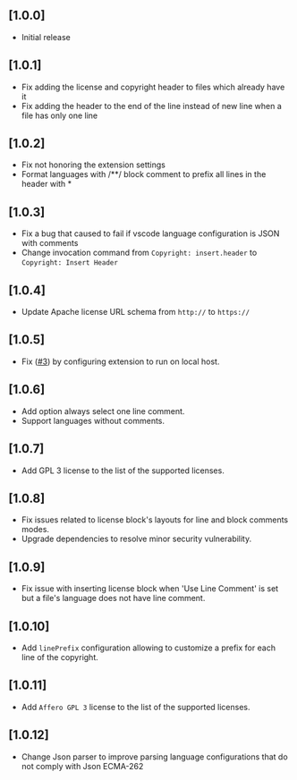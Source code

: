 ## [1.0.0]

- Initial release

## [1.0.1]

- Fix adding the license and copyright header to files which already have it
- Fix adding the header to the end of the line instead of new line when a file has only one line

## [1.0.2]

- Fix not honoring the extension settings
- Format languages with /**/ block comment to prefix all lines in the header with *

## [1.0.3]

- Fix a bug that caused to fail if vscode language configuration is JSON with comments
- Change invocation command from `Copyright: insert.header` to `Copyright: Insert Header`

## [1.0.4]

- Update Apache license URL schema from `http://` to `https://`

## [1.0.5]

- Fix ([#3](https://github.com/minherz/copyright-inserter/issues/3)) by configuring extension to run on local host.

## [1.0.6]

- Add option always select one line comment.
- Support languages without comments.

## [1.0.7]

- Add GPL 3 license to the list of the supported licenses.

## [1.0.8]

- Fix issues related to license block's layouts for line and block comments modes.
- Upgrade dependencies to resolve minor security vulnerability.

## [1.0.9]
- Fix issue with inserting license block when 'Use Line Comment' is set but a file's language does not have line comment.

## [1.0.10]
- Add `linePrefix` configuration allowing to customize a prefix for each line of the copyright.

## [1.0.11]
- Add `Affero GPL 3` license to the list of the supported licenses. 

## [1.0.12]
- Change Json parser to improve parsing language configurations that do not comply with Json ECMA-262
